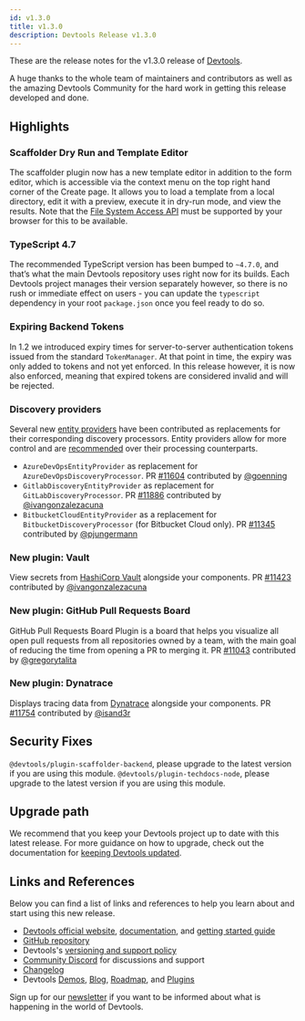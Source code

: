 ```yaml
---
id: v1.3.0
title: v1.3.0
description: Devtools Release v1.3.0
---
```


These are the release notes for the v1.3.0 release of [Devtools](https://devtools.khulnasoft.com/).

A huge thanks to the whole team of maintainers and contributors as well as the amazing Devtools Community for the hard work in getting this release developed and done.

## Highlights

### Scaffolder Dry Run and Template Editor

The scaffolder plugin now has a new template editor in addition to the form editor, which is accessible via the context menu on the top right hand corner of the Create page. It allows you to load a template from a local directory, edit it with a preview, execute it in dry-run mode, and view the results. Note that the [File System Access API](https://developer.mozilla.org/en-US/docs/Web/API/File_System_Access_API) must be supported by your browser for this to be available.

### TypeScript 4.7

The recommended TypeScript version has been bumped to `~4.7.0`, and that’s what the main Devtools repository uses right now for its builds. Each Devtools project manages their version separately however, so there is no rush or immediate effect on users - you can update the `typescript` dependency in your root `package.json` once you feel ready to do so.

### Expiring Backend Tokens

In 1.2 we introduced expiry times for server-to-server authentication tokens issued from the standard `TokenManager`. At that point in time, the expiry was only added to tokens and not yet enforced. In this release however, it is now also enforced, meaning that expired tokens are considered invalid and will be rejected.

### Discovery providers

Several new [entity providers](https://devtools.khulnasoft.com/docs/features/software-catalog/life-of-an-entity) have been contributed as replacements for their corresponding discovery processors. Entity providers allow for more control and are [recommended](https://devtools.khulnasoft.com/docs/features/software-catalog/external-integrations) over their processing counterparts.

- `AzureDevOpsEntityProvider` as replacement for `AzureDevOpsDiscoveryProcessor`. PR [#11604](https://github.com/khulnasoft/devtools/pull/11604) contributed by [@goenning](https://github.com/goenning)
- `GitlabDiscoveryEntityProvider` as replacement for `GitLabDiscoveryProcessor`. PR [#11886](https://github.com/khulnasoft/devtools/pull/11886) contributed by [@ivangonzalezacuna](https://github.com/ivangonzalezacuna)
- `BitbucketCloudEntityProvider` as a replacement for `BitbucketDiscoveryProcessor` (for Bitbucket Cloud only). PR [#11345](https://github.com/khulnasoft/devtools/pull/11345) contributed by [@pjungermann](​​https://github.com/pjungermann)

### New plugin: Vault

View secrets from [HashiCorp Vault](https://www.vaultproject.io/) alongside your components. PR [#11423](https://github.com/khulnasoft/devtools/pull/11423) contributed by [@ivangonzalezacuna](https://github.com/ivangonzalezacuna)

### New plugin: GitHub Pull Requests Board

GitHub Pull Requests Board Plugin is a board that helps you visualize all open pull requests from all repositories owned by a team, with the main goal of reducing the time from opening a PR to merging it. PR [#11043](https://github.com/khulnasoft/devtools/pull/11043) contributed by [@gregorytalita](https://github.com/gregorytalita)

### New plugin: Dynatrace

Displays tracing data from [Dynatrace](https://www.dynatrace.com/) alongside your components. PR [#11754](https://github.com/khulnasoft/devtools/pull/11754) contributed by [@isand3r](https://github.com/isand3r)

## Security Fixes

`@devtools/plugin-scaffolder-backend`, please upgrade to the latest version if you are using this module.
`@devtools/plugin-techdocs-node`, please upgrade to the latest version if you are using this module.

## Upgrade path

We recommend that you keep your Devtools project up to date with this latest release. For more guidance on how to upgrade, check out the documentation for [keeping Devtools updated](https://devtools.khulnasoft.com/docs/getting-started/keeping-devtools-updated).

## Links and References

Below you can find a list of links and references to help you learn about and start using this new release.

- [Devtools official website](https://devtools.khulnasoft.com/), [documentation](https://devtools.khulnasoft.com/docs/), and [getting started guide](https://devtools.khulnasoft.com/docs/getting-started/)
- [GitHub repository](https://github.com/khulnasoft/devtools)
- Devtools's [versioning and support policy](https://devtools.khulnasoft.com/docs/overview/versioning-policy)
- [Community Discord](https://discord.gg/devtools-687207715902193673) for discussions and support
- [Changelog](https://github.com/khulnasoft/devtools/tree/master/docs/releases/v1.3.0-changelog.md)
- Devtools [Demos](https://devtools.khulnasoft.com/demos), [Blog](https://devtools.khulnasoft.com/blog), [Roadmap](https://devtools.khulnasoft.com/docs/overview/roadmap), and [Plugins](https://devtools.khulnasoft.com/plugins)

Sign up for our [newsletter](https://mailchi.mp/spotify/devtools-community) if you want to be informed about what is happening in the world of Devtools.
